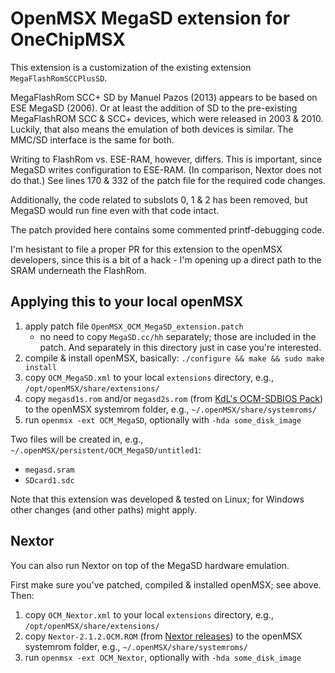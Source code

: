 # OpenMSX MegaSD extension for OneChipMSX

This extension is a customization of the existing extension `MegaFlashRomSCCPlusSD`.

MegaFlashRom SCC+ SD by Manuel Pazos (2013) appears to be based on ESE MegaSD (2006).
Or at least the addition of SD to the pre-existing MegaFlashROM SCC & SCC+ devices, which were released in 2003 & 2010.
Luckily, that also means the emulation of both devices is similar.
The MMC/SD interface is the same for both.

Writing to FlashRom vs. ESE-RAM, however, differs.
This is important, since MegaSD writes configuration to ESE-RAM.
(In comparison, Nextor does not do that.)
See lines 170 & 332 of the patch file for the required code changes.

Additionally, the code related to subslots 0, 1 & 2 has been removed, 
but MegaSD would run fine even with that code intact.

The patch provided here contains some commented printf-debugging code.

I'm hesistant to file a proper PR for this extension to the openMSX developers,
since this is a bit of a hack - I'm opening up a direct path to the SRAM underneath the
FlashRom. 

## Applying this to your local openMSX
1. apply patch file `OpenMSX_OCM_MegaSD_extension.patch`
   * no need to copy `MegaSD.cc/hh` separately; those are included in the patch.
     And separately in this directory just in case you're interested.
2. compile & install openMSX, basically: `./configure && make && sudo make install`
3. copy `OCM_MegaSD.xml` to your local `extensions` directory, e.g., `/opt/openMSX/share/extensions/`
4. copy `megasd1s.rom` and/or `megasd2s.rom` (from [KdL's OCM-SDBIOS Pack](https://gnogni.altervista.org/)) to the openMSX systemrom folder, e.g., `~/.openMSX/share/systemroms/`
5. run `openmsx -ext OCM_MegaSD`, optionally with `-hda some_disk_image`

Two files will be created in, e.g., `~/.openMSX/persistent/OCM_MegaSD/untitled1`:
* `megasd.sram`
* `SDcard1.sdc`

Note that this extension was developed & tested on Linux; for Windows other changes (and other paths) might apply.

## Nextor
You can also run Nextor on top of the MegaSD hardware emulation.

First make sure you've patched, compiled & installed openMSX; see above. 
Then:
1. copy `OCM_Nextor.xml` to your local `extensions` directory, e.g., `/opt/openMSX/share/extensions/`
2. copy `Nextor-2.1.2.OCM.ROM` (from [Nextor releases](https://github.com/Konamiman/Nextor/releases)) to the openMSX systemrom folder, e.g., `~/.openMSX/share/systemroms/`
3. run `openmsx -ext OCM_Nextor`, optionally with `-hda some_disk_image`
